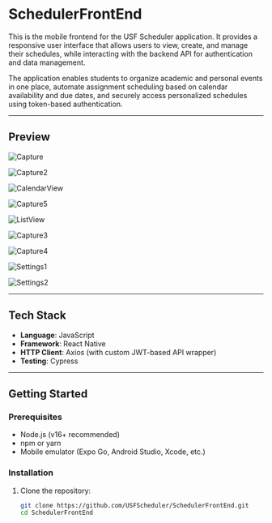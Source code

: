 # SchedulerFrontEnd

This is the mobile frontend for the USF Scheduler application. It provides a responsive user interface that allows users to view, create, and manage their schedules, while interacting with the backend API for authentication and data management.

The application enables students to organize academic and personal events in one place, automate assignment scheduling based on calendar availability and due dates, and securely access personalized schedules using token-based authentication.

---

## Preview

<!-- Add screenshots of your app here -->
![Capture](https://github.com/user-attachments/assets/2f22b10d-4838-48ad-99f2-0b1846eb7d42)

![Capture2](https://github.com/user-attachments/assets/3771b7b7-6948-470a-9026-c2e2f24ead80)

![CalendarView](https://github.com/user-attachments/assets/0cda091e-8266-439d-b03c-5bd73dcb6411)

![Capture5](https://github.com/user-attachments/assets/d2fdfa6b-8c39-40cd-a965-a4ac6c13b47b)

![ListView](https://github.com/user-attachments/assets/e4044bb2-c79d-4100-bde9-c60f0bc8b754)

![Capture3](https://github.com/user-attachments/assets/b92c36c1-f7d2-4cf5-8745-80930f358bf0)

![Capture4](https://github.com/user-attachments/assets/8f0711da-e3e3-4301-a0b5-cd58ec6de147)

![Settings1](https://github.com/user-attachments/assets/b76ca2ff-3b9d-421e-8200-b2d588357e44)

![Settings2](https://github.com/user-attachments/assets/a5ae2bbb-c059-4a87-9ffa-b03cb6fec44c)

---

## Tech Stack

- **Language**: JavaScript
- **Framework**: React Native
- **HTTP Client**: Axios (with custom JWT-based API wrapper)
- **Testing**: Cypress

---

## Getting Started

### Prerequisites

- Node.js (v16+ recommended)
- npm or yarn
- Mobile emulator (Expo Go, Android Studio, Xcode, etc.)

### Installation

1. Clone the repository:
   ```bash
   git clone https://github.com/USFScheduler/SchedulerFrontEnd.git
   cd SchedulerFrontEnd
